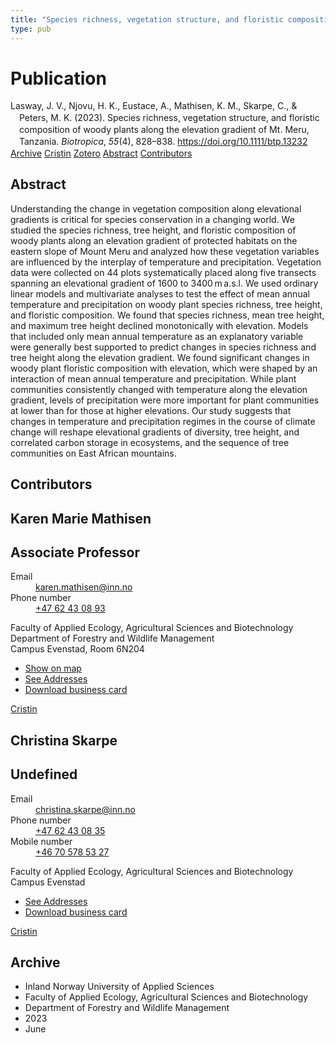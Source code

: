 ```yaml
---
title: "Species richness, vegetation structure, and floristic composition of woody plants along the elevation gradient of Mt. Meru, Tanzania"
type: pub
---
```

<h1>Publication</h1>
<article id="csl-bib-container-SBNFGBTV" class="csl-bib-container">
  <div class="csl-bib-body" style="line-height: 1.35; padding-left: 1em; text-indent:-1em;">
  <div class="csl-entry">Lasway, J. V., Njovu, H. K., Eustace, A., Mathisen, K. M., Skarpe, C., &amp; Peters, M. K. (2023). Species richness, vegetation structure, and floristic composition of woody plants along the elevation gradient of Mt. Meru, Tanzania. <i>Biotropica</i>, <i>55</i>(4), 828&#x2013;838. <a href="https://doi.org/10.1111/btp.13232">https://doi.org/10.1111/btp.13232</a></div>
</div>
  <div class="csl-bib-buttons">
    <a href="#taxonomy-article-SBNFGBTV" class="csl-bib-button">Archive</a>
    <a href="https://app.cristin.no/results/show.jsf?id=2150971" alt="Cristin URL" class="csl-bib-button">Cristin</a>
    <a href="http://zotero.org/groups/5022929/items/SBNFGBTV" alt="Zotero URL" class="csl-bib-button">Zotero</a>
    <a href="#abstract-article-SBNFGBTV" class="csl-bib-button">Abstract</a>
    <a href="#contributors-article-SBNFGBTV" class="csl-bib-button">Contributors</a>
  </div>
  <div id="csl-bib-meta-container-SBNFGBTV"></div>
</article>
<div id="csl-bib-meta-SBNFGBTV" class="csl-bib-meta">
  <article id="abstract-article-SBNFGBTV" class="abstract-article">
    <h1>Abstract</h1>
    Understanding the change in vegetation composition along elevational gradients is critical for species conservation in a changing world. We studied the species richness, tree height, and floristic composition of woody plants along an elevation gradient of protected habitats on the eastern slope of Mount Meru and analyzed how these vegetation variables are influenced by the interplay of temperature and precipitation. Vegetation data were collected on 44 plots systematically placed along five transects spanning an elevational gradient of 1600 to 3400 m a.s.l. We used ordinary linear models and multivariate analyses to test the effect of mean annual temperature and precipitation on woody plant species richness, tree height, and floristic composition. We found that species richness, mean tree height, and maximum tree height declined monotonically with elevation. Models that included only mean annual temperature as an explanatory variable were generally best supported to predict changes in species richness and tree height along the elevation gradient. We found significant changes in woody plant floristic composition with elevation, which were shaped by an interaction of mean annual temperature and precipitation. While plant communities consistently changed with temperature along the elevation gradient, levels of precipitation were more important for plant communities at lower than for those at higher elevations. Our study suggests that changes in temperature and precipitation regimes in the course of climate change will reshape elevational gradients of diversity, tree height, and correlated carbon storage in ecosystems, and the sequence of tree communities on East African mountains.
  </article>
  <article id="contributors-article-SBNFGBTV" class="contributors-article">
    <h1>Contributors</h1>
    <div class="personas">
<div class="vrtx-hinn-person-card">
<div class="photo">
<i class="lar la-user-circle missing-person"></i>
</div>
<div class="info">
<hgroup><h1>Karen Marie Mathisen</h1>
<h2>Associate Professor</h2>
</hgroup><dl>
<dt>Email</dt>
<dd>
<a href="mailto:karen.mathisen@inn.no">karen.mathisen@inn.no</a>
</dd>
<dt>Phone number</dt>
<dd><a href="tel:+4762430893">
+47 62 43 08 93
</a></dd>
</dl>
<p>
Faculty of Applied Ecology, Agricultural Sciences and Biotechnology<br>
Department of Forestry and Wildlife Management<br>
Campus Evenstad,
Room 6N204
</p>
<ul class="vrtx-hinn-links">
<li><a href="https://www.google.com/maps?q=61.42516,11.07813">Show on map</a></li>
<li><a href="https://www.inn.no/english/find-an-employee/karen-mathisen.html#vrtx-hinn-addresses">See Addresses</a></li>
<li><a href="https://www.inn.no/english/find-an-employee/karen-mathisen.html?vrtx=vcf">Download business card</a></li>
</ul>
</div>
</div>
<a href="https://app.cristin.no/persons/show.jsf?id=328273" alt="Cristin URL" class="personas-cristin">Cristin</a>
</div> <div class="personas">
<div class="vrtx-hinn-person-card">
<div class="photo">
<i class="lar la-user-circle missing-person"></i>
</div>
<div class="info">
<hgroup><h1>Christina Skarpe</h1>
<h2>Undefined</h2>
</hgroup><dl>
<dt>Email</dt>
<dd>
<a href="mailto:christina.skarpe@inn.no">christina.skarpe@inn.no</a>
</dd>
<dt>Phone number</dt>
<dd><a href="tel:+4762430835">
+47 62 43 08 35
</a></dd>
<dt>Mobile number</dt>
<dd><a href="tel:+46705785327">
+46 70 578 53 27
</a></dd>
</dl>
<p>
Faculty of Applied Ecology, Agricultural Sciences and Biotechnology<br>
Campus Evenstad
</p>
<ul class="vrtx-hinn-links">
<li><a href="https://www.inn.no/english/find-an-employee/christina-skarpe.html#vrtx-hinn-addresses">See Addresses</a></li>
<li><a href="https://www.inn.no/english/find-an-employee/christina-skarpe.html?vrtx=vcf">Download business card</a></li>
</ul>
</div>
</div>
<a href="https://app.cristin.no/persons/show.jsf?id=328270" alt="Cristin URL" class="personas-cristin">Cristin</a>
</div>
  </article>
  <article id="taxonomy-article-SBNFGBTV" class="taxonomy-article">
    <h1>Archive</h1>
    <ul>
      <li>Inland Norway University of Applied Sciences</li>
      <li>Faculty of Applied Ecology, Agricultural Sciences and Biotechnology</li>
      <li>Department of Forestry and Wildlife Management</li>
      <li>2023</li>
      <li>June</li>
    </ul>
  </article>
</div>

